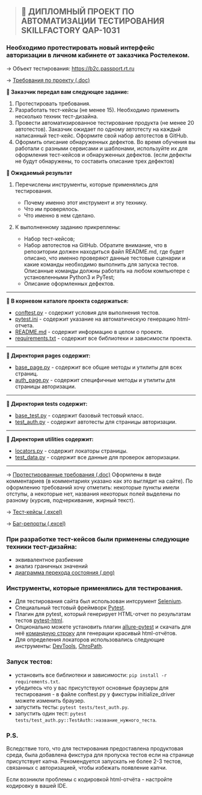 >## :briefcase: ДИПЛОМНЫЙ ПРОЕКТ ПО АВТОМАТИЗАЦИИ ТЕСТИРОВАНИЯ SKILLFACTORY QAP-1031 

### Необходимо протестировать новый интерфейс авторизации в личном кабинете от заказчика Ростелеком.

→ Объект тестирования: https://b2c.passport.rt.ru


→ [Требования по проекту (.doc)](https://docs.google.com/document/d/12yoTwHSTXxIUQQCH32OvlSd3QYUt_aQk/edit?usp=sharing&ouid=114302123057644378289&rtpof=true&sd=true)




**:bookmark_tabs: Заказчик передал вам следующее задание:**

1. Протестировать требования.
2. Разработать тест-кейсы (не менее 15). Необходимо применить несколько техник тест-дизайна.
3. Провести автоматизированное тестирование продукта (не менее 20 автотестов). Заказчик ожидает по одному автотесту на каждый написанный тест-кейс. Оформите свой набор автотестов в GitHub.
4. Оформить описание обнаруженных дефектов. Во время обучения вы работали с разными сервисами и шаблонами, используйте их для оформления тест-кейсов и обнаруженных дефектов. (если дефекты не будут обнаружены, то составить описание трех дефектов)

**:bookmark_tabs: Ожидаемый результат**

1. Перечислены инструменты, которые применялись для тестирования.

   * Почему именно этот инструмент и эту технику.
   * Что им проверялось.
   * Что именно в нем сделано.
   
2. К выполненному заданию прикреплены:

   * Набор тест-кейсов;
   * Набор автотестов на GitHub. Обратите внимание, что в репозитории должен находиться файл README.md, где будет описано, что именно проверяют данные тестовые сценарии и какие команды необходимо выполнить для запуска тестов. Описанные команды должны работать на любом компьютере с установленными Python3 и PyTest;
   * Описание оформленных дефектов.

***
**:bookmark_tabs: В корневом каталоге проекта содержаться:**
* [conftest.py](https://github.com/mafaga00/Final_project_QAP1031/blob/master/conftest.py) - содержит условия для выполнения тестов.
* [pytest.ini](https://github.com/mafaga00/Final_project_QAP1031/blob/master/pytest.ini) - содержит указание на автоматическую генерацию html-отчета.
* [README.md](https://github.com/mafaga00/Final_project_QAP1031/blob/master/README.md) - содержит информацию в целом о проекте.
* [requirements.txt](https://github.com/mafaga00/Final_project_QAP1031/blob/master/requirements.txt) - содержит все библиотеки и зависимости проекта.
***
**:bookmark_tabs: Директория pages содержит:**
* [base_page.py](https://github.com/mafaga00/Final_project_QAP1031/blob/master/pages/base_page.py) - содержит все общие методы и утилиты для всех страниц.
* [auth_page.py](https://github.com/mafaga00/Final_project_QAP1031/blob/master/pages/auth_page.py) - содержит специфичные методы и утилиты для страницы авторизации.
***
**:bookmark_tabs: Директория tests содержит:**
* [base_test.py](https://github.com/mafaga00/Final_project_QAP1031/blob/master/tests/base_test.py) - содержит базовый тестовый класс.
* [test_auth.py](https://github.com/mafaga00/Final_project_QAP1031/blob/master/tests/test_auth.py) - содержит автотесты для страницы авторизации.
***
**:bookmark_tabs: Директория utilities содержит:**
* [locators.py](https://github.com/mafaga00/Final_project_QAP1031/blob/master/utilities/locators.py) - содержит локаторы страницы.
* [test_data.py](https://github.com/mafaga00/Final_project_QAP1031/blob/master/utilities/test_data.py) - содержит все данные для проверок авторизации.
***


→ [Протестированные требования (.doc)](https://docs.google.com/document/d/18DggAU8-W1-TEcbM9WgnG_L3YDF8uFKQrAS7rjS9w2g/edit?usp=sharing) Оформлены в виде комментариев (в комментариях указано как это выглядит на сайте). По оформлению требований хочу отметить: некоторые пункты имели отступы, а некоторые нет, названия некоторых полей выделены по разному (курсив, подчеркивание, жирный текст).


→ [Тест-кейсы (.excel)](https://docs.google.com/spreadsheets/d/18tZqTErSz8f-QQOMp14v2XuCOlpA57ZgK445Zc1rid0/edit?usp=sharing)

→ [Баг-репорты (.excel)](https://docs.google.com/spreadsheets/d/1sQ3JHZdVSOD9qhUG3C5WgKHDRY0SQaYjlopVjvIEBmc/edit?usp=sharing)

### При разработке тест-кейсов были применены следующие техники тест-дизайна: 
 
* эквивалентное разбиение
* анализ граничных значений
* [диаграмма перехода состояния (.png)](https://drive.google.com/file/d/1wNGMKdT0kgPsPadnHex9vZ1TwRDAKOfT/view?usp=sharing)


### Инструменты, которые применялись для тестирования.

* Для тестирования сайта был использован 
интсрумент [Selenium](https://www.selenium.dev/).
* Специальный тестовый фреймворк [Pytest](https://docs.pytest.org/).
* Плагин для pytest, который генерирует HTML-отчет по результатам тестов [pytest-html](https://pytest-html.readthedocs.io/en/latest/).
* Опционально можете установить плагин [allure-pytest](https://pypi.org/project/allure-pytest/) и скачать для неё [командную строку](https://repo.maven.apache.org/maven2/io/qameta/allure/allure-commandline/) для генерации красивый html-отчётов.
* Для определения локаторов использовались 
следующие инструменты: [DevTools](https://developer.chrome.com/docs/devto), [ChroPath](https://chrome.google.com/webstore/detail/chropath/ljngjbnaijcbncmcnjfhigebomdlkcjo).

### Запуск тестов:
* установить все библиотеки и зависимости: `pip install -r requirements.txt`.
* убедитесь что у вас присутствуют основные браузеры для тестирования - в файле conftest.py у фикстуры initialize_driver можете изменить браузер.
* запустить тесты: `pytest tests/test_auth.py`.
* запустить один тест: `pytest tests/test_auth.py::TestAuth::название_нужного_теста`.

### P.S.
Вследствие того, что для тестирования предоставлена продуктовая среда, была добавлена фикстура для пропуска тестов если на странице присутствует капча. Рекомендуется запускать не более 2-3 тестов, связанных с авторизацией, чтобы избежать появление капчи.

Если возникли проблемы с кодировкой html-отчёта - настройте кодировку в вашей IDE.
